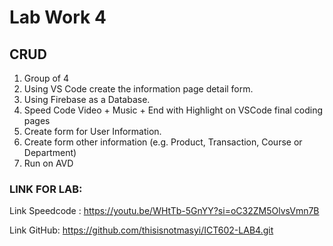 # Lab Work 4

## CRUD

1. Group of 4
2. Using VS Code create the information page detail form.
3. Using Firebase as a Database.
4. Speed Code Video + Music + End with Highlight on VSCode final coding pages
5. Create form for User Information.
6. Create form other information (e.g. Product, Transaction, Course or Department)
7. Run on AVD


### LINK FOR LAB: 

Link Speedcode : https://youtu.be/WHtTb-5GnYY?si=oC32ZM5OlvsVmn7B

Link GitHub: https://github.com/thisisnotmasyi/ICT602-LAB4.git


